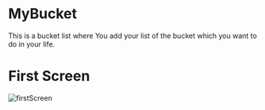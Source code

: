 # MyBucket
This is a bucket list where You add your list of the bucket which you want to do in your life.
# First Screen
![firstScreen](https://user-images.githubusercontent.com/56579935/114532467-7f3b6f00-9c6a-11eb-98fb-a3972930b3f3.jpg)
